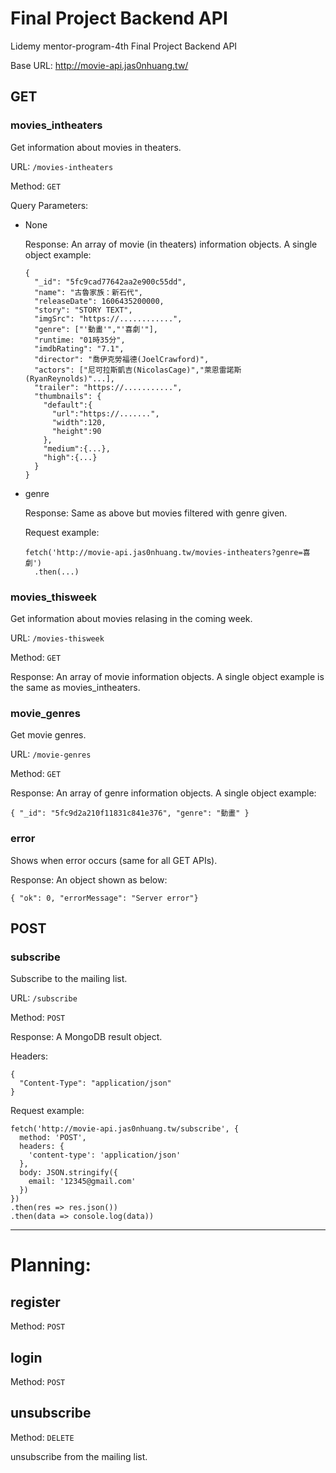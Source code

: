 # Final Project Backend API
Lidemy mentor-program-4th Final Project Backend API

Base URL: http://movie-api.jas0nhuang.tw/

## GET
### movies_intheaters
Get information about movies in theaters.

URL: `/movies-intheaters`

Method: `GET`

Query Parameters:

- None

  Response: An array of movie (in theaters) information objects.
  A single object example:
  ```
  {
    "_id": "5fc9cad77642aa2e900c55dd",
    "name": "古魯家族：新石代",
    "releaseDate": 1606435200000,
    "story": "STORY TEXT",
    "imgSrc": "https://............",
    "genre": ["'動畫'","'喜劇'"],
    "runtime: "01時35分",
    "imdbRating": "7.1",
    "director": "喬伊克勞福德(JoelCrawford)",
    "actors": ["尼可拉斯凱吉(NicolasCage)","萊恩雷諾斯(RyanReynolds)"...],
    "trailer": "https://...........",
    "thumbnails": {
      "default":{
        "url":"https://.......",
        "width":120,
        "height":90
      },
      "medium":{...},
      "high":{...}
    }
  }
  ```

- genre

  Response: Same as above but movies filtered with genre given.

  Request example:
  ```
  fetch('http://movie-api.jas0nhuang.tw/movies-intheaters?genre=喜劇')
    .then(...)
  ```

### movies_thisweek
Get information about movies relasing in the coming week.

URL: `/movies-thisweek`

Method: `GET`

Response: An array of movie information objects.
A single object example is the same as movies_intheaters.


### movie_genres
Get movie genres.

URL: `/movie-genres`

Method: `GET`

Response: An array of genre information objects.
A single object example:
```
{ "_id": "5fc9d2a210f11831c841e376", "genre": "動畫" }
```


### error
Shows when error occurs (same for all GET APIs).

Response: An object shown as below:
```
{ "ok": 0, "errorMessage": "Server error"}
```

## POST
### subscribe
Subscribe to the mailing list.

URL: `/subscribe`

Method: `POST`

Response: A MongoDB result object.

Headers: 
```
{
  "Content-Type": "application/json"
}
```

Request example:
```
fetch('http://movie-api.jas0nhuang.tw/subscribe', {
  method: 'POST',
  headers: {
    'content-type': 'application/json'
  },
  body: JSON.stringify({
    email: '12345@gmail.com'
  })
})
.then(res => res.json())
.then(data => console.log(data))
```

------------------
# Planning:

## register
Method: `POST`

## login
Method: `POST`

## unsubscribe
Method: `DELETE`

unsubscribe from the mailing list.
